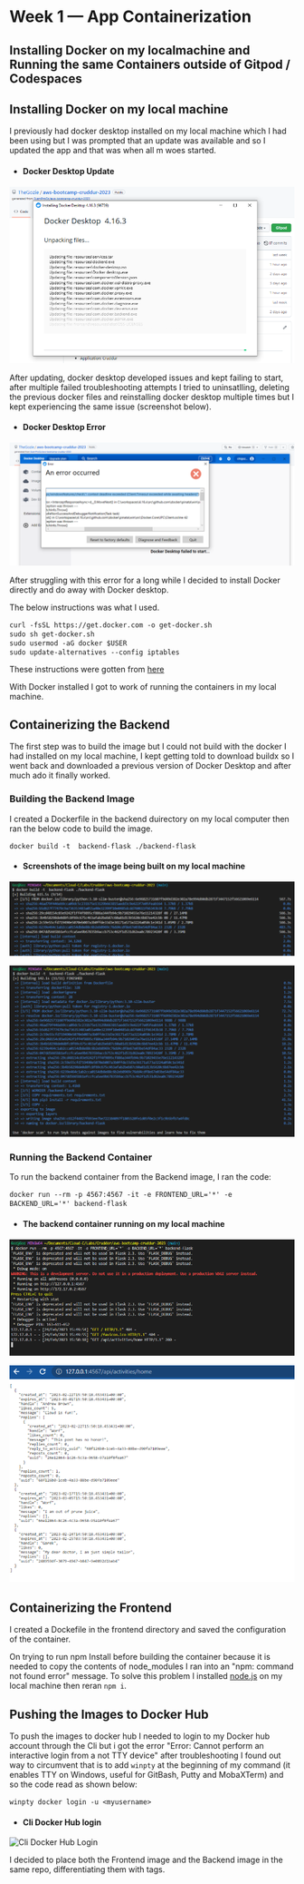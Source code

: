 # Week 1 — App Containerization

## Installing Docker on my localmachine and Running the same Containers outside of Gitpod / Codespaces

## Installing Docker on my local machine

I previously had docker desktop installed on my local machine which I had been using but I was prompted that an update was available and so I updated the app and that was when all m woes started. 

- #### Docker Desktop Update
![Docker Desktop Update](./imgs/DDsktp.png "Docker Desktop")

After updating, docker desktop developed issues and kept failing to start, after multiple failed troubleshooting attempts I tried to uninsatlling, deleting the previous docker files and reinstalling docker desktop multiple times but I kept experiencing the same issue (screenshot below).

- #### Docker Desktop Error
![Docker Desktop Error](./imgs/DDsktpError.png "Docker Error")

After struggling with this error for a long while I decided to install Docker directly and do away with Docker desktop.

The below instructions was what I used.

```
curl -fsSL https://get.docker.com -o get-docker.sh
sudo sh get-docker.sh
sudo usermod -aG docker $USER
sudo update-alternatives --config iptables
```

These instructions were gotten from [here](https://nickjanetakis.com/blog/install-docker-in-wsl-2-without-docker-desktop#:~:text=Since%20we're%20installing%20Docker,Docker%20adds%20to%20WSL%202.)

With Docker installed I got to work of running the containers in my local machine.

## Containerizing the Backend

The first step was to build the image but I could not build with the docker I had installed on my local machine, I kept getting told to download buildx so I went back and downloaded a previous version of Docker Desktop and after much ado it finally worked.

### Building the Backend Image

I created a Dockerfile in the backend duirectory on my local computer then ran the below code to build the image.

```
docker build -t  backend-flask ./backend-flask
```

- #### Screenshots of the image being built on my local machine

![Image being built](./imgs/DckBuild.png "Docker Error")

![Backend Build complete](./imgs/ImageBuilt.png "Backend build complete")

### Running the Backend Container

To run the backend container from the Backend image, I ran the code:

```
docker run --rm -p 4567:4567 -it -e FRONTEND_URL='*' -e BACKEND_URL='*' backend-flask
```
- #### The backend container running on my local machine

![Container running CLI](./imgs/rCli.png "Container running CLI")

![Container running browser](./imgs/wk1-otsdgp.png)

## Containerizing the Frontend

I created a Dockefile in the frontend directory and saved the configuration of the container.

On trying to run npm Install before building the container because it is needed to copy the contents of node_modules I ran into an "npm: command not found error" message. To solve this problem I installed [node.js](https://nodejs.org/en/download/) on my local machine then reran `npm i`.

## Pushing the Images to Docker Hub

To push the images to docker hub I needed to login to my Docker hub account through the Cli but i got the error "Error: Cannot perform an interactive login from a not TTY device" after troubleshooting I found out way to circumvent that is to add `winpty` at the beginning of my command (it enables TTY on Windows, useful for GitBash, Putty and MobaXTerm) and so the code read as shown below:

```
winpty docker login -u <myusername>
```

- #### Cli Docker Hub login

![Cli Docker Hub Login](./imgs/Clihub.png "C1i Docker Hub login")

I decided to place both the Frontend image and the Backend image in the same repo, differentiating them with tags.

